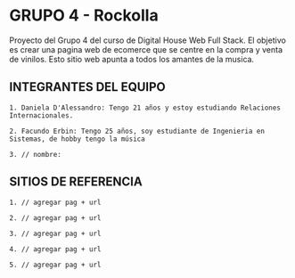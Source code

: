 # GRUPO 4 - Rockolla

Proyecto del Grupo 4 del curso de Digital House Web Full Stack. El objetivo es crear una pagina web de ecomerce que se centre en la compra y venta de vinilos. 
Esto sitio web apunta a todos los amantes de la musica. 

## INTEGRANTES DEL EQUIPO

    1. Daniela D'Alessandro: Tengo 21 años y estoy estudiando Relaciones Internacionales. 
    
    2. Facundo Erbin: Tengo 25 años, soy estudiante de Ingenieria en Sistemas, de hobby tengo la música
    
    3. // nombre: 

## SITIOS DE REFERENCIA

    1. // agregar pag + url
    
    2. // agregar pag + url
    
    3. // agregar pag + url
    
    4. // agregar pag + url
    
    5. // agregar pag + url
